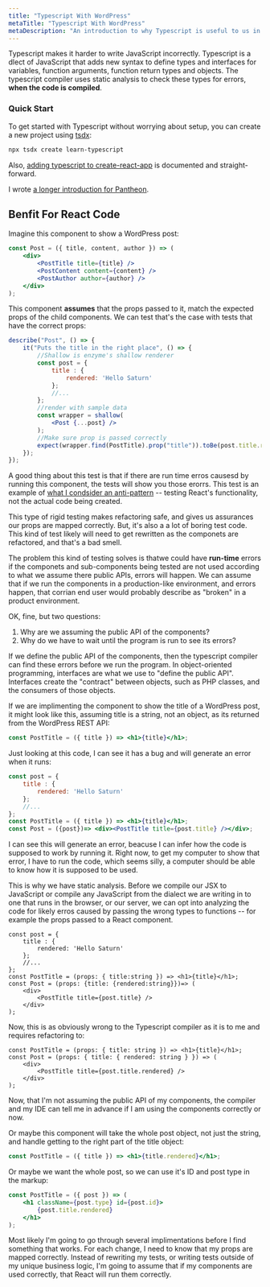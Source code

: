 ```yaml
---
title: "Typescript With WordPress"
metaTitle: "Typescript With WordPress"
metaDescription: "An introduction to why Typescript is useful to us in WordPress development"
---
```


Typescript makes it harder to write JavaScript incorrectly. Typescript is a dlect of JavaScript that adds new syntax to define types and interfaces for variables, function arguments, function return types and objects. The typescript compiler uses static analysis to check these types for errors, **when the code is compiled**.

### Quick Start

To get started with Typescript without worrying about setup, you can create a new project using [tsdx](https://github.com/jaredpalmer/tsdx):

```bash
npx tsdx create learn-typescript
```

Also, [adding typescript to create-react-app](https://create-react-app.dev/docs/adding-typescript/) is documented and straight-forward.

I wrote [a longer introduction for Pantheon](https://pantheon.io/blog/typescript-wordpress-basicsj).

## Benfit For React Code

Imagine this component to show a WordPress post:

```jsx
const Post = ({ title, content, author }) => (
	<div>
		<PostTitle title={title} />
		<PostContent content={content} />
		<PostAuthor author={author} />
	</div>
);
```

This component **assumes** that the props passed to it, match the expected props of the child components. We can test that's the case with tests that have the correct props:

```jsx
describe("Post", () => {
	it("Puts the title in the right place", () => {
        //Shallow is enzyme's shallow renderer
        const post = {
            title : {
                rendered: 'Hello Saturn'
            };
            //...
        };
        //render with sample data
		const wrapper = shallow(
			<Post {...post} />
		);
        //Make sure prop is passed correctly
		expect(wrapper.find(PostTitle).prop("title")).toBe(post.title.rendered);
	});
});
```

A good thing about this test is that if there are run time erros causesd by running this component, the tests will show you those erorrs. This test is an example of [what I condsider an anti-pattern](https://react-wordpress-testing.joshpress.net/testing-react-apps/3-unit-testing-react) -- testing React's functionality, not the actual code being created.

This type of rigid testing makes refactoring safe, and gives us assurances our props are mapped correctly. But, it's also a a lot of boring test code. This kind of test likely will need to get rewritten as the componets are refactored, and that's a bad smell.

The problem this kind of testing solves is thatwe could have **run-time** errors if the componets and sub-components being tested are not used according to what we assume there public APIs, errors will happen. We can assume that if we run the components in a production-like environment, and errors happen, that corrian end user would probably describe as "broken" in a product environment.

OK, fine, but two questions:

1. Why are we assuming the public API of the components?
2. Why do we have to wait until the program is run to see its errors?

If we define the public API of the components, then the typescript compiler can find these errors before we run the program. In object-oriented programming, interfaces are what we use to "define the public API". Interfaces create the "contract" between objects, such as PHP classes, and the consumers of those objects.

If we are implimenting the component to show the title of a WordPress post, it might look like this, assuming title is a string, not an object, as its returned from the WordPress REST API:

```jsx
const PostTitle = ({ title }) => <h1>{title}</h1>;
```

Just looking at this code, I can see it has a bug and will generate an error when it runs:

```jsx
const post = {
    title : {
        rendered: 'Hello Saturn'
    };
    //...
};
const PostTitle = ({ title }) => <h1>{title}</h1>;
const Post = ({post})=> <div><PostTitle title={post.title} /></div>;
```

I can see this will generate an error, beacuse I can infer how the code is supposed to work by running it. Right now, to get my computer to show that error, I have to run the code, which seems silly, a computer should be able to know how it is supposed to be used.

This is why we have static analysis. Before we compile our JSX to JavaScript or compile any JavaScript from the dialect we are writing in to one that runs in the browser, or our server, we can opt into analyzing the code for likely erros caused by passing the wrong types to functions -- for example the props passed to a React component.

```tsx
const post = {
    title : {
        rendered: 'Hello Saturn'
    };
    //...
};
const PostTitle = (props: { title:string }) => <h1>{title}</h1>;
const Post = (props: {title: {rendered:string}})=> (
    <div>
        <PostTitle title={post.title} />
    </div>
);
```

Now, this is as obviously wrong to the Typescript compiler as it is to me and requires refactoring to:

```tsx
const PostTitle = (props: { title: string }) => <h1>{title}</h1>;
const Post = (props: { title: { rendered: string } }) => (
	<div>
		<PostTitle title={post.title.rendered} />
	</div>
);
```

Now, that I'm not assuming the public API of my components, the compiler and my IDE can tell me in advance if I am using the components correctly or now.

Or maybe this component will take the whole post object, not just the string, and handle getting to the right part of the title object:

```jsx
const PostTitle = ({ title }) => <h1>{title.rendered}</h1>;
```

Or maybe we want the whole post, so we can use it's ID and post type in the markup:

```jsx
const PostTitle = ({ post }) => (
	<h1 className={post.type} id={post.id}>
		{post.title.rendered}
	</h1>
);
```

Most likely I'm going to go through several implimentations before I find something that works. For each change, I need to know that my props are mapped correctly. Instead of rewriting my tests, or writing tests outside of my unique business logic, I'm going to assume that if my components are used correctly, that React will run them correctly.
